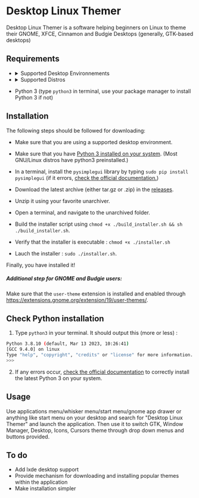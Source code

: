 # Desktop Linux Themer

Desktop Linux Themer is a software helping beginners on Linux to theme their GNOME, XFCE, Cinnamon and Budgie Desktops (generally, GTK-based desktops)

## Requirements

- <details>
      <summary> Supported Desktop Environnements </summary>
      <ul>
          <li>GNOME</li>  
          <li>XFCE</li>  
          <li>Cinnamon</li>  
          <li>Budgie</li>
      </ul>
  </details>

- <details>
      <summary> Supported Distros </summary>
      <ul>
          <li>Ubuntu (Budgie, Xubuntu/XFCE)</li>
          <li>Linux Mint (Cinnamon, XFCE)</li>
          <li>Zorin OS (+ Lite)</li>
          <li>Fedora (GNOME, XFCE, Cinnamon)</li>
          <li>RedHat Enterprise Linux (vanilla)</li>
          <li>Manjaro (GNOME, XFCE, Cinnamon, Budgie)</li>
      </ul>
  </details>
- Python 3 (type `python3` in terminal, use your package manager to install Python 3 if not)

## Installation

The following steps should be followed for downloading:

- Make sure that you are using a supported desktop environment.

- Make sure that you have [Python 3 installed on your system](#check-python-installation). (Most GNU/Linux distros have python3 preinstalled.)

- In a terminal, install the `pysimplegui` library by typing `sudo pip install pysimplegui` (if it errors, [check the official documentation.](https://pip.pypa.io/en/stable/installation/))

- Download the latest archive (either tar.gz or .zip) in the [releases](../../releases/latest).
- Unzip it using your favorite unarchiver.
- Open a terminal, and navigate to the unarchived folder.
- Build the installer script using `chmod +x ./build_installer.sh && sh ./build_installer.sh`.
- Verify that the installer is executable : `chmod +x ./installer.sh`
- Lauch the installer : `sudo ./installer.sh`.

Finally, you have installed it!

##### Additional step for GNOME and Budgie users:

Make sure that the `user-theme` extension is installed and enabled through <https://extensions.gnome.org/extension/19/user-themes/>.

## Check Python installation

1. Type `python3` in your terminal. It should output this (more or less) :

```bash
Python 3.8.10 (default, Mar 13 2023, 10:26:41)
[GCC 9.4.0] on linux
Type "help", "copyright", "credits" or "license" for more information.
>>>
```

2. If any errors occur, [check the official documentation](https://wiki.python.org/moin/BeginnersGuide/Download) to correctly install the latest Python 3 on your system.

## Usage

Use applications menu/whisker menu/start menu/gnome app drawer or anything like start menu on your desktop and search for "Desktop Linux Themer" and launch the application.
Then use it to switch GTK, Window Manager, Desktop, Icons, Cursors theme through drop down menus and buttons provided.

## To do

- Add lxde desktop support
- Provide mechanism for downloading and installing popular themes within the application
- Make installation simpler
